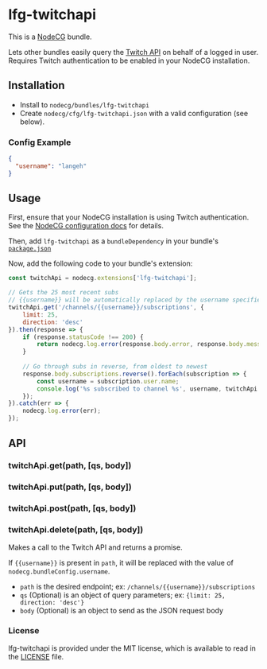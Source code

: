 # lfg-twitchapi
This is a [NodeCG](http://github.com/nodecg/nodecg) bundle.

Lets other bundles easily query the [Twitch API](https://github.com/justintv/Twitch-API) on behalf of a logged in user.
Requires Twitch authentication to be enabled in your NodeCG installation.

## Installation
- Install to `nodecg/bundles/lfg-twitchapi`
- Create `nodecg/cfg/lfg-twitchapi.json` with a valid configuration (see below).

### Config Example
```json
{
  "username": "langeh"
}
```

## Usage
First, ensure that your NodeCG installation is using Twitch authentication. See the [NodeCG configuration docs](http://nodecg.com/tutorial-nodecg-configuration.html) for details.

Then, add `lfg-twitchapi` as a `bundleDependency` in your bundle's [`package.json`](http://nodecg.com/tutorial-manifest.html)

Now, add the following code to your bundle's extension:
```js
const twitchApi = nodecg.extensions['lfg-twitchapi'];

// Gets the 25 most recent subs
// {{username}} will be automatically replaced by the username specified in lfg-twitchapi.json
twitchApi.get('/channels/{{username}}/subscriptions', {
	limit: 25, 
	direction: 'desc'
}).then(response => {
	if (response.statusCode !== 200) {
		return nodecg.log.error(response.body.error, response.body.message);
	}
	
	// Go through subs in reverse, from oldest to newest
	response.body.subscriptions.reverse().forEach(subscription => {
		const username = subscription.user.name;
		console.log('%s subscribed to channel %s', username, twitchApi.channel);
	});
}).catch(err => {
	nodecg.log.error(err);
});
```

## API
### twitchApi.get(path, [qs, body])
### twitchApi.put(path, [qs, body])
### twitchApi.post(path, [qs, body])
### twitchApi.delete(path, [qs, body])
Makes a call to the Twitch API and returns a promise.

If `{{username}}` is present in `path`, it will be replaced with the value of `nodecg.bundleConfig.username`.

* `path` is the desired endpoint; ex: `/channels/{{username}}/subscriptions`
* `qs` (Optional) is an object of query parameters; ex: `{limit: 25, direction: 'desc'}`
* `body` (Optional) is an object to send as the JSON request body

### License
lfg-twitchapi is provided under the MIT license, which is available to read in the [LICENSE](LICENSE) file.